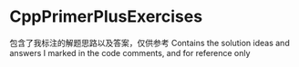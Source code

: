 # CppPrimerPlusExercises
 包含了我标注的解题思路以及答案，仅供参考
 Contains the solution ideas and answers I marked in the code comments, and for reference only
